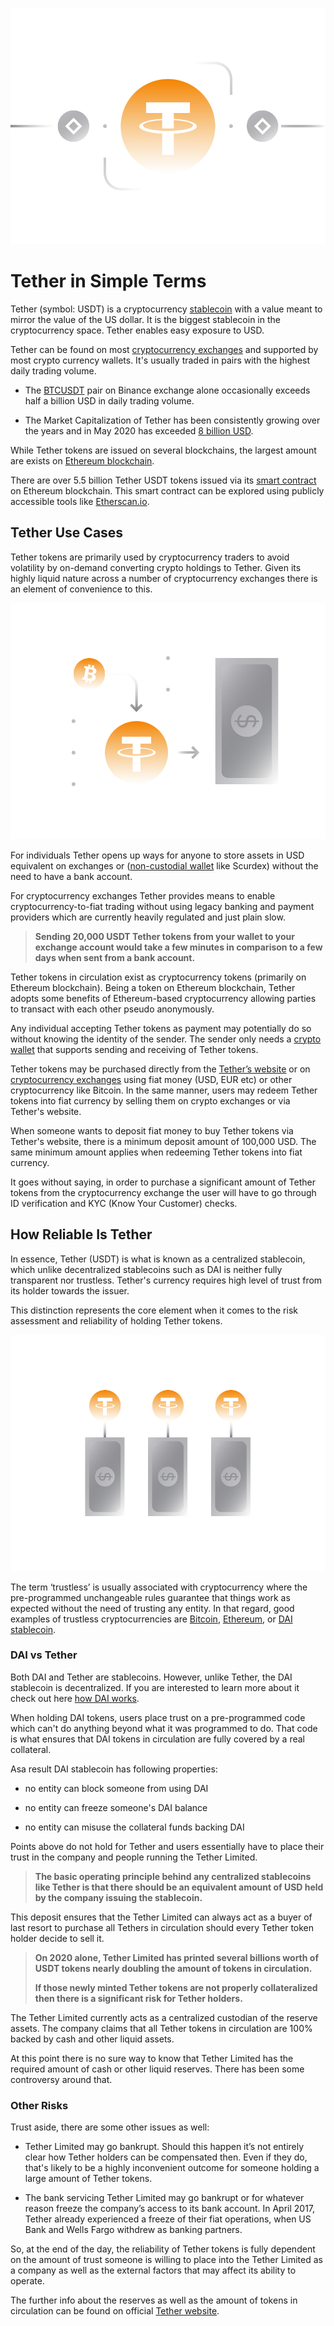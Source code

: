 ![landscape](../images/usdt-Main-l.png)

# Tether in Simple Terms

Tether (symbol: USDT) is a cryptocurrency [stablecoin](../../defi/en/5-stablecoins.md) with a value meant to mirror the value of the US dollar. It is the biggest stablecoin in the cryptocurrency space. Tether enables easy exposure to USD.

Tether can be found on most [cryptocurrency exchanges](../../fundamentals/en/6-buying-cryptocurrency-basics.md) and supported by most crypto currency wallets. It's usually traded in pairs with the highest daily trading volume. 

- The [BTCUSDT](https://www.binance.com/en/trade/BTC_USDT) pair on Binance exchange alone occasionally exceeds half a billion USD in daily trading volume. 

- The Market Capitalization of Tether has been consistently growing over the years and in May 2020 has exceeded [8 billion USD](https://coinmarketcap.com/currencies/tether/).

While Tether tokens are issued on several blockchains, the largest amount are exists on [Ethereum blockchain](ethereum.md). 

There are over 5.5 billion Tether USDT tokens issued via its [smart contract](https://etherscan.io/token/0xdac17f958d2ee523a2206206994597c13d831ec7) on Ethereum blockchain. This smart contract can be explored using publicly accessible tools like [Etherscan.io](https://etherscan.io/token/0xdac17f958d2ee523a2206206994597c13d831ec7).

## Tether Use Cases

Tether tokens are primarily used by cryptocurrency traders to avoid volatility by on-demand converting crypto holdings to Tether. Given its highly liquid nature across a number of cryptocurrency exchanges there is an element of convenience to this.

![landscape](../images/usdt-Exchange-l.png)

For individuals Tether opens up ways for anyone to store assets in USD equivalent on exchanges or ([non-custodial wallet](../../fundamentals/en/2-wallets-basics.md) like Scurdex) without the need to have a bank account.

For cryptocurrency exchanges Tether provides means to enable cryptocurrency-to-fiat trading without using legacy banking and payment providers which are currently heavily regulated and just plain slow. 

> **Sending 20,000 USDT Tether tokens from your wallet to your exchange account would take a few minutes in comparison to a few days when sent from a bank account.**

Tether tokens in circulation exist as cryptocurrency tokens (primarily on Ethereum blockchain). Being a token on Ethereum blockchain, Tether adopts some benefits of Ethereum-based cryptocurrency allowing parties to transact with each other pseudo anonymously. 

Any individual accepting Tether tokens as payment may potentially do so without knowing the identity of the sender. The sender only needs a [crypto wallet](https://unstoppable.money) that supports sending and receiving of Tether tokens.

Tether tokens may be purchased directly from the [Tether’s website](https://tether.to) or on [cryptocurrency exchanges](../../fundamentals/en/6-buying-cryptocurrency-basics.md) using fiat money (USD, EUR etc) or other cryptocurrency like Bitcoin. In the same manner, users may redeem Tether tokens into fiat currency by selling them on crypto exchanges or via Tether's website. 

When someone wants to deposit fiat money to buy Tether tokens via Tether's website, there is a minimum deposit amount of 100,000 USD. The same minimum amount applies when redeeming Tether tokens into fiat currency.

It goes without saying, in order to purchase a significant amount of Tether tokens from the cryptocurrency exchange the user will have to go through ID verification and KYC (Know Your Customer) checks.

## How Reliable Is Tether

In essence, Tether (USDT) is what is known as a centralized stablecoin, which unlike decentralized stablecoins such as DAI is neither fully transparent nor trustless. Tether's currency requires high level of trust from its holder towards the issuer.

This distinction represents the core element when it comes to the risk assessment and reliability of holding Tether tokens.

![landscape](../images/usdt-equaldollar-l.png)

The term ‘trustless’ is usually associated with cryptocurrency where the pre-programmed unchangeable rules guarantee that things work as expected without the need of trusting any entity. In that regard, good examples of trustless cryptocurrencies are [Bitcoin](bitcoin.md), [Ethereum](ethereum.md), or [DAI stablecoin](makerdao.md).

### DAI vs Tether

Both DAI and Tether are stablecoins. However, unlike Tether, the DAI stablecoin is decentralized. If you are interested to learn more about it check out here [how DAI works](makerdao.md).

When holding DAI tokens, users place trust on a pre-programmed code which can't do anything beyond what it was programmed to do. That code is what ensures that DAI tokens in circulation are fully covered by a real collateral.

Asa result DAI stablecoin has following properties:

- no entity can block someone from using DAI

- no entity can freeze someone's DAI balance

- no entity can misuse the collateral funds backing DAI

Points above do not hold for Tether and users essentially have to place their trust in the company and people running the Tether Limited.

> **The basic operating principle behind any centralized stablecoins like Tether is that there should be an equivalent amount of USD held by the company issuing the stablecoin.** 

This deposit ensures that the Tether Limited can always act as a buyer of last resort to purchase all Tethers in circulation should every Tether token holder decide to sell it.

> **On 2020 alone, Tether Limited has printed several billions worth of USDT tokens nearly doubling the amount of tokens in circulation.**
>
> **If those newly minted Tether tokens are not properly collateralized then there is a significant risk for Tether holders.**

The Tether Limited currently acts as a centralized custodian of the reserve assets. The company claims that all Tether tokens in circulation are 100% backed by cash and other liquid assets. 

At this point there is no sure way to know that Tether Limited has the required amount of cash or other liquid reserves. There has been some controversy around that. 

### Other Risks

Trust aside, there are some other issues as well:

- Tether Limited may go bankrupt. Should this happen it’s not entirely clear how Tether holders can be compensated then. Even if they do, that's likely to be a highly inconvenient outcome for someone holding a large amount of Tether tokens.
    
- The bank servicing Tether Limited may go bankrupt or for whatever reason freeze the company’s access to its bank account. In April 2017, Tether already experienced a freeze of their fiat operations, when US Bank and Wells Fargo withdrew as banking partners.

So, at the end of the day, the reliability of Tether tokens is fully dependent on the amount of trust someone is willing to place into the Tether Limited as a company as well as the external factors that may affect its ability to operate.

The further info about the reserves as well as the amount of tokens in circulation can be found on official [Tether website](https://tether.to).
